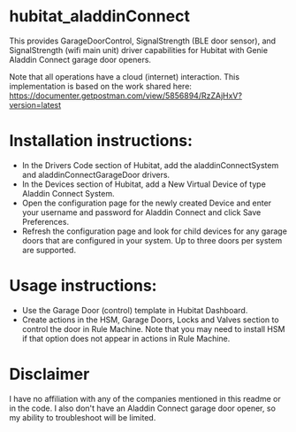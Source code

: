 # hubitat_aladdinConnect

This provides GarageDoorControl, SignalStrength (BLE door sensor), and SignalStrength (wifi main unit) driver capabilities for Hubitat with Genie Aladdin Connect garage door openers.

Note that all operations have a cloud (internet) interaction.  This implementation is based on the work shared here:  https://documenter.getpostman.com/view/5856894/RzZAjHxV?version=latest

# Installation instructions:

* In the Drivers Code section of Hubitat, add the aladdinConnectSystem and aladdinConnectGarageDoor drivers.
* In the Devices section of Hubitat, add a New Virtual Device of type Aladdin Connect System.
* Open the configuration page for the newly created Device and enter your username and password for Aladdin Connect and click Save Preferences.
* Refresh the configuration page and look for child devices for any garage doors that are configured in your system.  Up to three doors per system are supported.

# Usage instructions:

* Use the Garage Door (control) template in Hubitat Dashboard.
* Create actions in the HSM, Garage Doors, Locks and Valves section to control the door in Rule Machine.  Note that you may need to install HSM if that option does not appear in actions in Rule Machine.

# Disclaimer

I have no affiliation with any of the companies mentioned in this readme or in the code.  I also don't have an Aladdin Connect garage door opener, so my ability to troubleshoot will be limited.
